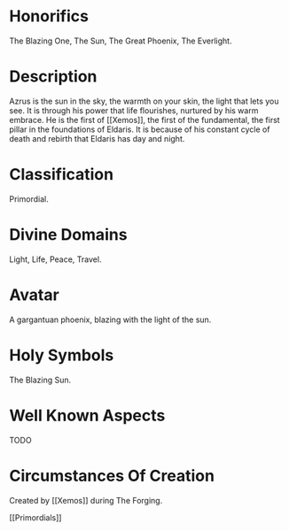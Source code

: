 # Honorifics
The Blazing One, The Sun, The Great Phoenix, The Everlight.

# Description
Azrus is the sun in the sky, the warmth on your skin, the light that lets you see. It is through his power that life flourishes, nurtured by his warm embrace. He is the first of [[Xemos]], the first of the fundamental, the first pillar in the foundations of Eldaris. It is because of his constant cycle of death and rebirth that Eldaris has day and night.

# Classification
Primordial.

# Divine Domains
Light, Life, Peace, Travel.

# Avatar
A gargantuan phoenix, blazing with the light of the sun.

# Holy Symbols
The Blazing Sun.

# Well Known Aspects
TODO

# Circumstances Of Creation
Created by [[Xemos]] during The Forging.

[[Primordials]]